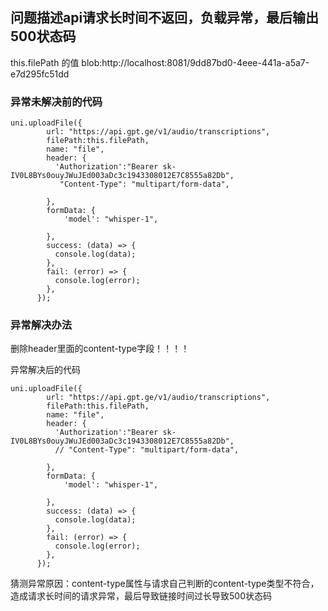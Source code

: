 ## 问题描述api请求长时间不返回，负载异常，最后输出500状态码

this.filePath 的值 blob:http://localhost:8081/9dd87bd0-4eee-441a-a5a7-e7d295fc51dd

### 异常未解决前的代码

```
uni.uploadFile({
        url: "https://api.gpt.ge/v1/audio/transcriptions",
        filePath:this.filePath,
        name: "file",
        header: {
          'Authorization':"Bearer sk-IV0L8BYs0ouyJWuJEd003aDc3c1943308012E7C8555a82Db",
           "Content-Type": "multipart/form-data",
  
        },
        formData: {
            'model': "whisper-1",  
  
        },
        success: (data) => {
          console.log(data);
        },
        fail: (error) => {
          console.log(error);
        },
      });
```

### 异常解决办法

删除header里面的content-type字段！！！！

异常解决后的代码

```
uni.uploadFile({
        url: "https://api.gpt.ge/v1/audio/transcriptions",
        filePath:this.filePath,
        name: "file",
        header: {
          'Authorization':"Bearer sk-IV0L8BYs0ouyJWuJEd003aDc3c1943308012E7C8555a82Db",
          // "Content-Type": "multipart/form-data",
      
        },
        formData: {
            'model': "whisper-1",  
        
        },
        success: (data) => {
          console.log(data);
        },
        fail: (error) => {
          console.log(error);
        },
      });
```

猜测异常原因：content-type属性与请求自己判断的content-type类型不符合，造成请求长时间的请求异常，最后导致链接时间过长导致500状态码

